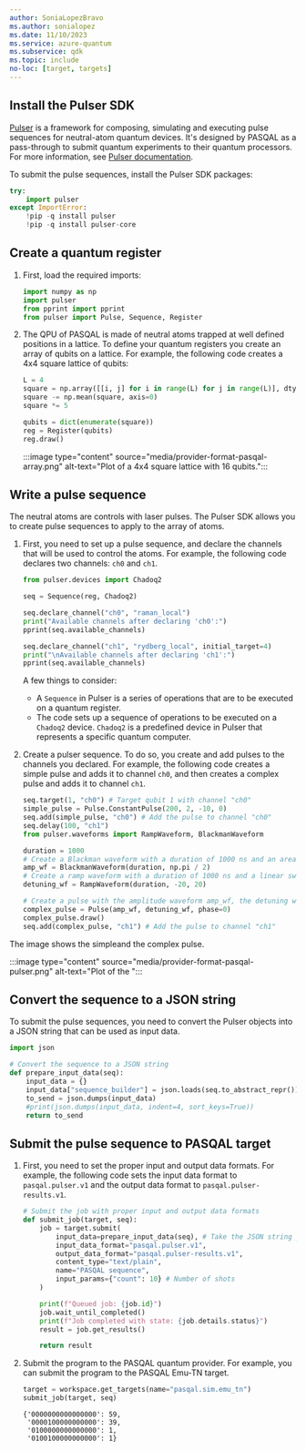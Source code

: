 ```yaml
---
author: SoniaLopezBravo
ms.author: sonialopez
ms.date: 11/10/2023
ms.service: azure-quantum
ms.subservice: qdk
ms.topic: include
no-loc: [target, targets]
---
```


## Install the Pulser SDK 

[Pulser](https://github.com/pasqal-io/Pulser) is a framework for composing, simulating and executing pulse sequences for neutral-atom quantum devices. It's designed by PASQAL as a pass-through to submit quantum experiments to their quantum processors. For more information, see [Pulser documentation](https://pulser.readthedocs.io/en/latest/).

To submit the pulse sequences, install the Pulser SDK packages:

```python
try:
    import pulser
except ImportError:
    !pip -q install pulser
    !pip -q install pulser-core
```

## Create a quantum register

1. First, load the required imports:

    ```python
    import numpy as np
    import pulser
    from pprint import pprint
    from pulser import Pulse, Sequence, Register
    ```

1. The QPU of PASQAL is made of neutral atoms trapped at well defined positions in a lattice. To define your quantum registers you create an array of qubits on a lattice. For example, the following code creates a 4x4 square lattice of qubits:

    ```python
    L = 4
    square = np.array([[i, j] for i in range(L) for j in range(L)], dtype=float)
    square -= np.mean(square, axis=0)
    square *= 5
    
    qubits = dict(enumerate(square))
    reg = Register(qubits)
    reg.draw()
    ```

    :::image type="content" source="media/provider-format-pasqal-array.png" alt-text="Plot of a 4x4 square lattice with 16 qubits.":::

## Write a pulse sequence

The neutral atoms are controls with laser pulses. The Pulser SDK allows you to create pulse sequences to apply to the array of atoms.

1. First, you need to set up a pulse sequence, and declare the channels that will be used to control the atoms. For example, the following code declares two channels: `ch0` and `ch1`.

    ```python
    from pulser.devices import Chadoq2
    
    seq = Sequence(reg, Chadoq2)
    
    seq.declare_channel("ch0", "raman_local")
    print("Available channels after declaring 'ch0':")
    pprint(seq.available_channels)
    
    seq.declare_channel("ch1", "rydberg_local", initial_target=4)
    print("\nAvailable channels after declaring 'ch1':")
    pprint(seq.available_channels)
    ```

    A few things to consider:
    - A `Sequence` in Pulser is a series of operations that are to be executed on a quantum register.
    - The code sets up a sequence of operations to be executed on a `Chadoq2` device. `Chadoq2` is a predefined device in Pulser that represents a specific quantum computer.

1. Create a pulser sequence. To do so, you create and add pulses to the channels you declared. For example, the following code creates a simple pulse and adds it to channel `ch0`, and then creates a complex pulse and adds it to channel `ch1`.

    ```python
    seq.target(1, "ch0") # Target qubit 1 with channel "ch0"
    simple_pulse = Pulse.ConstantPulse(200, 2, -10, 0)
    seq.add(simple_pulse, "ch0") # Add the pulse to channel "ch0"
    seq.delay(100, "ch1")
    from pulser.waveforms import RampWaveform, BlackmanWaveform
    
    duration = 1000
    # Create a Blackman waveform with a duration of 1000 ns and an area of pi/2 rad
    amp_wf = BlackmanWaveform(duration, np.pi / 2)  
    # Create a ramp waveform with a duration of 1000 ns and a linear sweep from -20 to 20 rad/µs
    detuning_wf = RampWaveform(duration, -20, 20) 

    # Create a pulse with the amplitude waveform amp_wf, the detuning waveform detuning_wf, and a phase of 0 rad.
    complex_pulse = Pulse(amp_wf, detuning_wf, phase=0) 
    complex_pulse.draw()
    seq.add(complex_pulse, "ch1") # Add the pulse to channel "ch1"
    ```

The image shows the simpleand the complex pulse.

:::image type="content" source="media/provider-format-pasqal-pulser.png" alt-text="Plot of the ":::

## Convert the sequence to a JSON string

To submit the pulse sequences, you need to convert the Pulser objects into a JSON string that can be used as input data.

```python
import json

# Convert the sequence to a JSON string
def prepare_input_data(seq):
    input_data = {}
    input_data["sequence_builder"] = json.loads(seq.to_abstract_repr())
    to_send = json.dumps(input_data)
    #print(json.dumps(input_data, indent=4, sort_keys=True))
    return to_send
```

## Submit the pulse sequence to PASQAL target

1. First, you need to set the proper input and output data formats. For example, the following code sets the input data format to `pasqal.pulser.v1` and the output data format to `pasqal.pulser-results.v1`.

    ```python
    # Submit the job with proper input and output data formats
    def submit_job(target, seq):
        job = target.submit(
            input_data=prepare_input_data(seq), # Take the JSON string previously defined as input data
            input_data_format="pasqal.pulser.v1", 
            output_data_format="pasqal.pulser-results.v1",
            content_type="text/plain",
            name="PASQAL sequence",
            input_params={"count": 10} # Number of shots
        )
    
        print(f"Queued job: {job.id}")
        job.wait_until_completed()
        print(f"Job completed with state: {job.details.status}")
        result = job.get_results()
    
        return result
    ```

1. Submit the program to the PASQAL quantum provider. For example, you can submit the program to the PASQAL Emu-TN target.

    ```python
    target = workspace.get_targets(name="pasqal.sim.emu_tn")
    submit_job(target, seq)
    ```

    ```ouput
    {'0000000000000000': 59,
     '0000100000000000': 39,
     '0100000000000000': 1,
     '0100100000000000': 1}
    ```